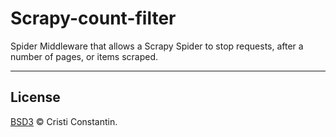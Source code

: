 # Scrapy-count-filter

Spider Middleware that allows a Scrapy Spider to stop requests, after a number of pages, or items scraped.

-----

## License

[BSD3](LICENSE) © Cristi Constantin.

